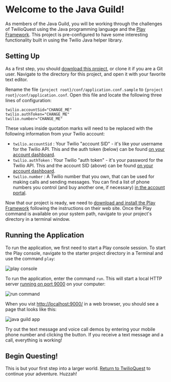 # Welcome to the Java Guild!

As members of the Java Guild, you will be working through the challenges of TwilioQuest using the Java programming language and the [Play Framework](http://www.playframework.com/).  This project is pre-configured to have some interesting functionality built in using the Twilio Java helper library.

## Setting Up

As a first step, you should [download this project](https://github.com/twilio/starter-java), or clone it if you are a Git user.  Navigate to the directory for this project, and open it with your favorite text editor.

Rename the file `{project root}/conf/application.conf.sample` to `{project root}/conf/application.conf`.  Open this file and locate the following three lines of configuration:

    twilio.accountSid="CHANGE_ME"
    twilio.authToken="CHANGE_ME"
    twilio.number="CHANGE_ME"

These values inside quotation marks will need to be replaced with the following information from your Twilio account:

* `twilio.accountSid` : Your Twilio "account SID" - it's like your username for the Twilio API.  This and the auth token (below) can be found [on your account dashboard](https://www.twilio.com/user/account).
* `twilio.authToken` : Your Twilio "auth token" - it's your password for the Twilio API.  This and the account SID (above) can be found [on your account dashboard](https://www.twilio.com/user/account).
* `twilio.number` : A Twilio number that you own, that can be used for making calls and sending messages.  You can find a list of phone numbers you control (and buy another one, if necessary) [in the account portal](https://www.twilio.com/user/account/phone-numbers/incoming).

Now that our project is ready, we need to [download and install the Play Framework](http://www.playframework.com/documentation/2.1.x/Installing) following the instructions on their web site.  Once the Play command is available on your system path, navigate to your project's directory in a terminal window.

## Running the Application
To run the application, we first need to start a Play console session.  To start the Play console, navigate to the starter project directory in a Terminal and use the command `play`:

![play console](http://demo.kevinwhinnery.com/upload/starter-java_%E2%80%94_java_%E2%80%94_202%C3%9754-20130827-141430.png)

To run the application, enter the command `run`.  This will start a local HTTP server [running on port 9000](http://localhost:9000/) on your computer:

![run command](http://demo.kevinwhinnery.com/upload/starter-java_%E2%80%94_java_%E2%80%94_202%C3%9754-20130827-141558.png)

When you vist [http://localhost:9000/](http://localhost:9000/) in a web browser, you should see a page that looks like this:

![java guild app](http://demo.kevinwhinnery.com/upload/Welcome_to_the_Java_Guild%21-20130827-141929.png)

Try out the text message and voice call demos by entering your mobile phone number and clicking the button.  If you receive a text message and a call, everything is working!

## Begin Questing!
This is but your first step into a larger world.  [Return to TwilioQuest](http://quest.twilio.com) to continue your adventure.  Huzzah!